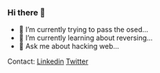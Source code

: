 ### Hi there 👋


- 🔭 I’m currently trying to pass the osed...
- 🌱 I’m currently learning about reversing...
- 💬 Ask me about hacking web...

Contact: [Linkedin](https://www.linkedin.com/in/jairr/) [Twitter](https://twitter.com/_niggurath_)
